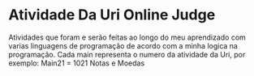 # Atividade Da Uri Online Judge
Atividades que foram e serão feitas ao longo do meu aprendizado com varias linguagens de programação de acordo com a minha logica na programação.
Cada main representa o numero da atividade da Uri, por exemplo: Main21 = 1021	Notas e Moedas
